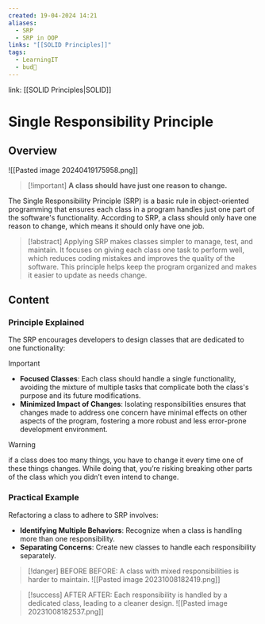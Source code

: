 ```yaml
---
created: 19-04-2024 14:21
aliases:
  - SRP
  - SRP in OOP
links: "[[SOLID Principles]]"
tags:
  - LearningIT
  - bud🌿
---
```

link: [[SOLID Principles|SOLID]]

# Single Responsibility Principle

## Overview

![[Pasted image 20240419175958.png]]
>[!important] **A class should have just one reason to change.**

The Single Responsibility Principle (SRP) is a basic rule in object-oriented programming that ensures each class in a program handles just one part of the software's functionality. According to SRP, a class should only have one reason to change, which means it should only have one job.

> [!abstract] 
>Applying SRP makes classes simpler to manage, test, and maintain. It focuses on giving each class one task to perform well, which reduces coding mistakes and improves the quality of the software. This principle helps keep the program organized and makes it easier to update as needs change.

## Content

### Principle Explained

The SRP encourages developers to design classes that are dedicated to one functionality:

> [!important]
> 
>- **Focused Classes**: Each class should handle a single functionality, avoiding the mixture of multiple tasks that complicate both the class's purpose and its future modifications.
>- **Minimized Impact of Changes**: Isolating responsibilities ensures that changes made to address one concern have minimal effects on other aspects of the program, fostering a more robust and less error-prone development environment.


> [!warning] 
> if a class does too many things, you have to change it every time one of these things changes. While doing that, you’re risking breaking other parts of the class which you didn’t even intend to change.


### Practical Example

Refactoring a class to adhere to SRP involves:

- **Identifying Multiple Behaviors**: Recognize when a class is handling more than one responsibility.
- **Separating Concerns**: Create new classes to handle each responsibility separately.

> [!danger] BEFORE
> BEFORE: A class with mixed responsibilities is harder to maintain.
>![[Pasted image 20231008182419.png]]


> [!success] AFTER
>AFTER: Each responsibility is handled by a dedicated class, leading to a cleaner design.
>![[Pasted image 20231008182537.png]]

